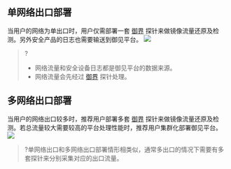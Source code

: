 ## 单网络出口部署
当用户的网络为单出口时，用户仅需部署一套 [御界](https://cloud.tencent.com/document/product/1010/31042) 探针来做镜像流量还原及检测。另外安全产品的日志也需要输送到御见平台。
![](https://main.qcloudimg.com/raw/0fea48a20ee091ea7eb8eb5038339fd5.png)
>?
>- 网络流量和安全设备日志都是御见平台的数据来源。
>- 网络流量会先经过 [御界](https://cloud.tencent.com/document/product/1010/31042) 探针处理。
## 多网络出口部署
当用户的网络出口较多时，推荐用户部署多套 [御界](https://cloud.tencent.com/document/product/1010/31042) 探针来做镜像流量还原及检测。若总流量较大需要较高的平台处理性能时，推荐用户集群化部署御见平台。
![](https://main.qcloudimg.com/raw/460e0eaf25b78e86e17672ddf1d10613.png)

>?单网络出口和多网络出口部署情形相类似，通常多出口的情况下需要有多套探针来分别采集对应的出口流量。

